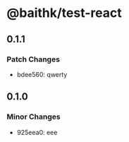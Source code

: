 # @baithk/test-react

## 0.1.1

### Patch Changes

- bdee560: qwerty

## 0.1.0

### Minor Changes

- 925eea0: eee
